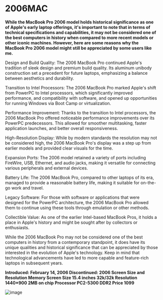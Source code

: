 # 2006MAC

__While the MacBook Pro 2006 model holds historical significance as one of Apple's early laptop offerings, it's important to note that in terms of technical specifications and capabilities, it may not be considered one of the best computers in history when compared to more recent models or other iconic machines. However, here are some reasons why the MacBook Pro 2006 model might still be appreciated by some users like me.__

Design and Build Quality: The 2006 MacBook Pro continued Apple's tradition of sleek design and premium build quality. Its aluminum unibody construction set a precedent for future laptops, emphasizing a balance between aesthetics and durability.

Transition to Intel Processors: The 2006 MacBook Pro marked Apple's shift from PowerPC to Intel processors, which significantly improved performance, and compatibility with software, and opened up opportunities for running Windows via Boot Camp or virtualization.

Performance Improvement: Thanks to the transition to Intel processors, the 2006 MacBook Pro offered noticeable performance improvements over its PowerPC predecessors. This allowed for smoother multitasking, faster application launches, and better overall responsiveness.

High-Resolution Display: While by modern standards the resolution may not be considered high, the 2006 MacBook Pro's display was a step up from earlier models and provided clear visuals for the time.

Expansion Ports: The 2006 model retained a variety of ports including FireWire, USB, Ethernet, and audio jacks, making it versatile for connecting various peripherals and external devices.

Battery Life: The 2006 MacBook Pro, compared to other laptops of its era, managed to provide a reasonable battery life, making it suitable for on-the-go work and travel.

Legacy Software: For those with software or applications that were designed for the PowerPC architecture, the 2006 MacBook Pro allowed them to continue using these tools through emulation or other methods.

Collectible Value: As one of the earlier Intel-based MacBook Pros, it holds a place in Apple's history and might be sought after by collectors or enthusiasts.

While the 2006 MacBook Pro may not be considered one of the best computers in history from a contemporary standpoint, it does have its unique qualities and historical significance that can be appreciated by those interested in the evolution of Apple's technology. Keep in mind that technological advancements have led to more capable and feature-rich laptops in subsequent years.

**Introduced: February 14, 2006	Discontinued: 2006
Screen Size and Resolution	Memory
Screen Size	15.4 inches	32k/32k
Resolution	1440×900	2MB on chip
Processor	PC2-5300 DDR2
Price 1099**

![image](https://github.com/Mick12342/2006MAC/assets/142872742/11c5a0b8-e21a-4cc0-89c3-ec396788fb25)
